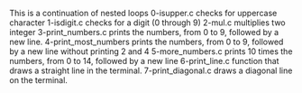 This is a continuation of nested loops
0-isupper.c  checks for uppercase character 
1-isdigit.c checks for a digit (0 through 9)
2-mul.c  multiplies two integer
3-print_numbers.c prints the numbers, from 0 to 9, followed by a new line.
4-print_most_numbers prints the numbers, from 0 to 9, followed by a new line without printing 2 and 4
5-more_numbers.c prints 10 times the numbers, from 0 to 14, followed by a new line
6-print_line.c function that draws a straight line in the terminal.
7-print_diagonal.c draws a diagonal line on the terminal.
